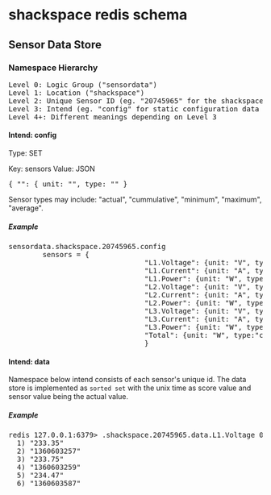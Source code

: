 
# shackspace redis schema
## Sensor Data Store
### Namespace Hierarchy
<pre>
Level 0: Logic Group ("sensordata")
Level 1: Location ("shackspace")
Level 2: Unique Sensor ID (eg. "20745965" for the shackspace mains power meter)
Level 3: Intend (eg. "config" for static configuration data or "data" for recorded data)
Level 4+: Different meanings depending on Level 3
</pre>

#### Intend: config
Type: SET

Key: sensors
Value: JSON
<pre>{ "<sensor channel unique id>": { unit: "<SI unit>", type: "<sensor type>" }</pre>

Sensor types may include: "actual", "cummulative", "minimum", "maximum", "average".

##### Example
<pre>
sensordata.shackspace.20745965.config
		sensors = {
								"L1.Voltage": {unit: "V", type:"actual" },
								"L1.Current": {unit: "A", type:"actual" },
								"L1.Power": {unit: "W", type:"actual" },
								"L2.Voltage": {unit: "V", type:"actual" },
								"L2.Current": {unit: "A", type:"actual" },
								"L2.Power": {unit: "W", type:"actual" },
								"L3.Voltage": {unit: "V", type:"actual" },
								"L3.Current": {unit: "A", type:"actual" },
								"L3.Power": {unit: "W", type:"actual" },
								"Total": {unit: "W", type:"cummulative"}
								}
</pre>

#### Intend: data
Namespace below intend consists of each sensor's unique id.
The data store is implemented as `sorted set` with the unix time as score value and sensor value being the actual value.

##### Example
<pre>redis 127.0.0.1:6379> .shackspace.20745965.data.L1.Voltage 0 -1 withscores
  1) "233.35"
  2) "1360603257"
  3) "233.75"
  4) "1360603259"
  5) "234.47"
  6) "1360603587"</pre>

